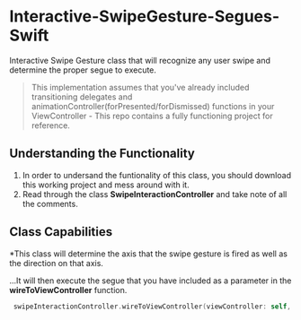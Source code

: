 # Interactive-SwipeGesture-Segues-Swift
Interactive Swipe Gesture class that will recognize any user swipe and determine the proper segue to execute.


> This implementation assumes that you've already included transitioning delegates and animationController(forPresented/forDismissed) functions in your ViewController - This repo contains a fully functioning project for reference.

## Understanding the Functionality

1. In order to undersand the funtionality of this class, you should download this working project and mess around with it. 
2. Read through the class **SwipeInteractionController** and take note of all the comments.

## Class Capabilities

*This class will determine the axis that the swipe gesture is fired as well as the direction on that axis.

...It will then execute the segue that you have included as a parameter in the **wireToViewController** function.




```swift
 swipeInteractionController.wireToViewController(viewController: self, segueUp: "showSignUp", segueDown: "showLogin", segueLeft: nil, segueRight: nil)
```
